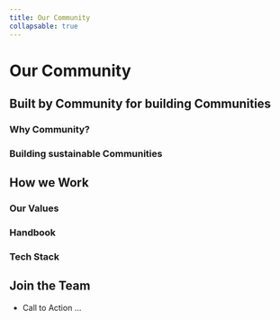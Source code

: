 ```yaml
---
title: Our Community
collapsable: true
---
```


# Our Community

## Built by Community for building Communities

### Why Community?
### Building sustainable Communities

## How we Work
### Our Values
### Handbook
### Tech Stack

## Join the Team

- Call to Action ...
